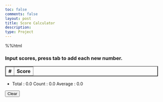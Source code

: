 ```yaml
---
toc: false
comments: false
layout: post
title: Score Calculator
description:
type: Project
---
```


%%html


<html>
<head>
    <title>Score Calculator</title>
</head>
<body>
    <!-- Help Message -->
    <h3>Input scores, press tab to add each new number.</h3>
    <!-- Table for Scores -->
    <table border="2">
        <thead>
            <tr>
                <th>#</th>
                <th>Score</th>
            </tr>
        </thead>
        <tbody id="scoreTableBody">
            <!-- Table rows will be added here -->
        </tbody>
    </table>
    <!-- Totals -->
    <ul>
        <li>
            Total : <span id="total">0.0</span>
            Count : <span id="count">0.0</span>
            Average : <span id="average">0.0</span>
        </li>
    </ul>
    <!-- Rows added using scores ID -->
    <div id="scores">
        <!-- JavaScript-generated inputs -->
    </div>
     <!-- Clear Button -->
    <button onclick="clearScores()">Clear</button>
    <script>
        // Execute on input event and calculate totals
        function calculator(event) {
            var key = event.key;
            // Check if the pressed key is the "Tab" key (key code 9) or "Enter" key (key code 13)
            if (key === "Tab" || key === "Enter") {
                event.preventDefault(); // Prevent default behavior (tabbing to the next element)
                var array = document.getElementsByName('score'); // Setup array of scores
                var total = 0; // Running total
                var count = 0; // Count of input elements with valid values
                // Clear the table body before adding new rows
                var tableBody = document.getElementById('scoreTableBody');
                tableBody.innerHTML = '';
                for (var i = 0; i < array.length; i++) {
                    var value = array[i].value;
                    if (parseFloat(value)) {
                        var parsedValue = parseFloat(value);
                        total += parsedValue; // Add to running total
                        count++;
                        // Add a new row to the table
                        var newRow = tableBody.insertRow(-1);
                        var cell1 = newRow.insertCell(0);
                        var cell2 = newRow.insertCell(1);
                        cell1.innerHTML = count;
                        cell2.innerHTML = parsedValue.toFixed(3);
                    }
                }
                // Update totals
                document.getElementById('total').innerHTML = total.toFixed(3);
                document.getElementById('count').innerHTML = count;
                if (count > 0) {
                    document.getElementById('average').innerHTML = (total / count).toFixed(3);
                } else {
                    document.getElementById('average').innerHTML = "0.0";
                }
                // Adds a new input line only if all array values satisfy parseFloat
                if (count === document.getElementsByName('score').length) {
                    newInputLine(count); // Make a new input line
                }
            }
        }
        // Creates a new input box
        function newInputLine(index) {
            // Add a label for each score element
            var title = document.createElement('label');
            title.htmlFor = index;
            title.innerHTML = index + ". ";
            document.getElementById("scores").appendChild(title); // Add to HTML
            // Setup score element and attributes
            var score = document.createElement("input"); // Input element
            score.id = index; // ID of input element
            score.onkeydown = calculator; // Each key triggers an event (using a function as a value)
            score.type = "number"; // Use text type to allow typing multiple characters
            score.name = "score"; // Name is used to group all "score" elements (array)
            score.style.textAlign = "right";
            score.style.width = "5em";
            document.getElementById("scores").appendChild(score); // Add to HTML
            // Create and add a blank line after the input box
            var br = document.createElement("br"); // Line break element
            document.getElementById("scores").appendChild(br); // Add to HTML
            // Set focus on the new input line
            document.getElementById(index).focus();
        }
  // Clear Scores Function
        function clearScores() {
            // Clear the table body and reset totals
            var tableBody = document.getElementById('scoreTableBody');
            tableBody.innerHTML = '';
            document.getElementById('total').innerHTML = "0.0";
            document.getElementById('count').innerHTML = "0.0";
            document.getElementById('average').innerHTML = "0.0";
            // Clear input fields
            var array = document.getElementsByName('score');
            for (var i = 0; i < array.length; i++) {
                array[i].value = '';
            }
        }
        // Creates the first input box on Window load
        newInputLine(0);
    </script>
</body>
</html>
